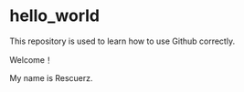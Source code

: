 # hello_world
This repository is used to learn how to use Github correctly.

Welcome！

My name is Rescuerz.
